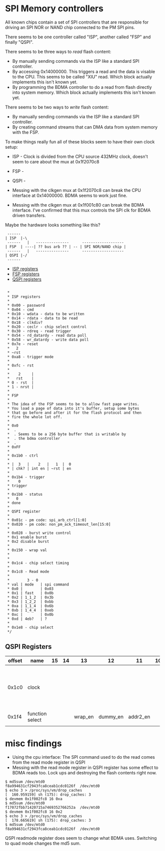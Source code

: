 # SPI Memory controllers

All known chips contain a set of SPI controllers that are responsible for
driving an SPI NOR or NAND chip connected to the PM SPI pins.

There seems to be one controller called "ISP", another called "FSP" and
finally "QSPI".

There seems to be three ways to *read* flash content:

- By manually sending commands via the ISP like a standard SPI controller.
- By accessing 0x14000000. This triggers a read and the data is visable to the CPU. This seems to be called "XIU" read.
  Which block actually implements this isn't known yet.
- By programming the BDMA controller to do a read from flash directly into system memory.
  Which block actually implements this isn't known yet.
  
There seems to be two ways to *write* flash content:

- By manually sending commands via the ISP like a standard SPI controller.
- By creating command streams that can DMA data from system memory with the FSP.

To make things really fun all of these blocks seem to have their own clock setup:

- ISP - Clock is divided from the CPU source 432MHz clock, doesn't seem to care about the mux at 0x1f2070c8
- FSP - 
- QSPI -


- Messing with the clkgen mux at 0x1f2070c8 can break the CPU interface at 0x14000000. BDMA seems to work just fine.
- Messing with the clkgen mux at 0x1f001c80 can break the BDMA interface. I've confirmed that this mux controls the SPI clk for BDMA driven transfers.

Maybe the hardware looks something like this?

```
 ------
| ISP  |-\
 ------   |   ---------------      -------------------
| FSP  | ----| ?? bus arb ?? | -- | SPI NOR/NAND chip |
 ------   |   ---------------      -------------------
| QSPI |-/
 ------
```

- [ISP registers](https://github.com/longyanjun2020/SDK_pulbic/blob/47d85255220f39de1b13e5f2a68b24e49e179f07/Mercury5/proj/sc/driver/hal/mercury/kernel/inc/kernel_paging_spi.h)
- [FSP registers](https://github.com/longyanjun2020/SDK_pulbic/blob/47d85255220f39de1b13e5f2a68b24e49e179f07/Mercury5/proj/sc/driver/hal/mercury/kernel/inc/kernel_fsp_spi.h)
- [QSPI registers](https://github.com/longyanjun2020/SDK_pulbic/blob/47d85255220f39de1b13e5f2a68b24e49e179f07/Mercury5/proj/sc/driver/hal/mercury/kernel/inc/kernel_qspi.h)

```

 *
 * ISP registers
 *
 * 0x00 - password
 * 0x04 - cmd
 * 0x10 - wdata - data to be written
 * 0x14 - rdata - data to be read
 * 0x18 - clkdiv?
 * 0x20 - ceclr - chip select control
 * 0x30 - rdreq - read trigger
 * 0x54 - rd_datardy - read data poll
 * 0x58 - wr_datardy - write data poll
 * 0x7e - reset
 *   2
 * ~rst
 * 0xa8 - trigger mode
 *
 * 0xfc - rst
 *
 *    2     |
 *   rst    |
 * 0 - rst  |
 * 1 - nrst |
 *
 * FSP
 *
 * The idea of the FSP seems to be to allow fast page writes.
 * You load a page of data into it's buffer, setup some bytes
 * that go before and after it for the flash protocol and then
 * fire the whole lot off.
 *
 * 0x0
 *  .
 *  . Seems to be a 256 byte buffer that is writable by
 *  . the bdma controller
 *  .
 * 0xFF
 *
 * 0x1b0 - ctrl
 *
 * |  3   |    2   |   1  |  0
 * | chk? | int en | ~rst | en
 *
 * 0x1b4 - trigger
 *    0
 * trigger
 *
 * 0x1b8 - status
 *   0
 * done
 *
 * QSPI register
 *
 * 0x01c - pm code: spi_arb_ctrl[1:0]
 * 0x020 - pm code: non_pm_ack_timeout_len[15:0]
 *
 * 0x028 - burst write control
 * 0x1 enable burst
 * 0x2 disable burst
 *
 * 0x150 - wrap val
 *
 *
 * 0x1c4 - chip select timing
 *
 * 0x1c8 - Read mode
 *
 *        3 - 0
 * val | mode   | spi command
 * 0x0 |        | 0x03
 * 0x1 | fast   | 0x0b
 * 0x2 | 1_1_2  | 0x3b
 * 0x3 | 1_2_2  | 0xbb
 * 0xa | 1_1_4  | 0x6b
 * 0xb | 1_4_4  | 0xeb
 * 0xc |        | 0x0b
 * 0xd | 4eb?   | ?
 *
 * 0x1e8 - chip select
 */
 ```

## QSPI Registers

| offset | name            | 15 | 14 | 13      | 12       | 11       | 10 | 9 | 8 | 7 | 6 | 5 | 4 | 3 | 2            | 1            | 0            | notes                                 |
|--------|-----------------|----|----|---------|----------|----------|----|---|---|---|---|---|---|---|--------------|--------------|--------------|---------------------------------------|
| 0x1c0  | clock           |    |    |         |          |          |    |   |   |   |   |   |   |   | dummy cycles | dummy cycles | dummy cycles | dummy cycles: 0x1 - 4 0x3 - 2 0x7 - 1 |
| 0x1f4  | function select |    |    | wrap_en | dummy_en | addr2_en |    |   |   |   |   |   |   |   |              |              |              |                                       |
|        |                 |    |    |         |          |          |    |   |   |   |   |   |   |   |              |              |              |                                       |

# misc findings
 
 - Using the cpu interface: The SPI command used to do the read comes from the read mode register in QSPI
 - Messing with the read mode register in QSPI register has some effect to BDMA reads too. Lock ups and destroying the flash contents right now.

```
$ md5sum /dev/mtd0
f8a994631cf2943fca8ceab1cdc0126f  /dev/mtd0
$ echo 3 > /proc/sys/vm/drop_caches 
[  160.959159] sh (175): drop_caches: 3
$ devmem 0x1f002fc8 16 0xa
$ md5sum /dev/mtd0
f17072fbb71420715a7469352766252a  /dev/mtd0
$ devmem 0x1f002fc8 16 0x2
$ echo 3 > /proc/sys/vm/drop_caches 
[  178.665619] sh (175): drop_caches: 3
$ md5sum /dev/mtd0
f8a994631cf2943fca8ceab1cdc0126f  /dev/mtd0
```
QSPI readmode register does seem to change what BDMA uses. Switching to quad mode changes the md5 sum.
